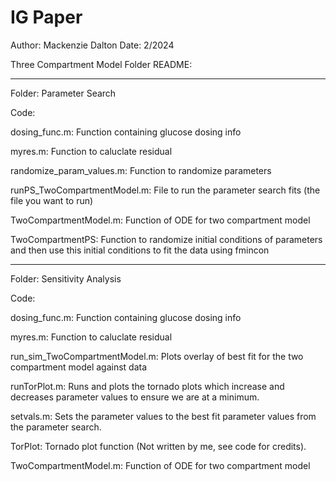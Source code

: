 # IG Paper
Author: Mackenzie Dalton
Date: 2/2024


Three Compartment Model Folder README:

***********************************************************************

Folder: Parameter Search

Code:

dosing_func.m: Function containing glucose dosing info

myres.m: Function to caluclate residual

randomize_param_values.m: Function to randomize parameters

runPS_TwoCompartmentModel.m: File to run the parameter search fits (the file you
want to run)

TwoCompartmentModel.m: Function of ODE for two compartment model

TwoCompartmentPS: Function to randomize initial conditions of parameters and 
then use this initial conditions to fit the data using fmincon 

***********************************************************************

Folder: Sensitivity Analysis

Code:

dosing_func.m: Function containing glucose dosing info

myres.m: Function to caluclate residual

run_sim_TwoCompartmentModel.m: Plots overlay of best fit for the two
compartment model against data

runTorPlot.m: Runs and plots the tornado plots which increase and decreases 
parameter values to ensure we are at a minimum. 

setvals.m: Sets the parameter values to the best fit parameter values
from the parameter search.

TorPlot: Tornado plot function (Not written by me, see code for credits).

TwoCompartmentModel.m: Function of ODE for two compartment model

